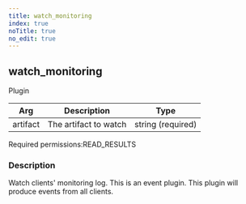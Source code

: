 ```yaml
---
title: watch_monitoring
index: true
noTitle: true
no_edit: true
---
```




<div class="vql_item"></div>


## watch_monitoring
<span class='vql_type label label-warning pull-right page-header'>Plugin</span>



<div class="vqlargs"></div>

Arg | Description | Type
----|-------------|-----
artifact|The artifact to watch|string (required)

<span class="permission_list vql_type">Required permissions:</span><span class="permission_list linkcolour label label-important">READ_RESULTS</span>

### Description

Watch clients' monitoring log. This is an event plugin. This
plugin will produce events from all clients.


